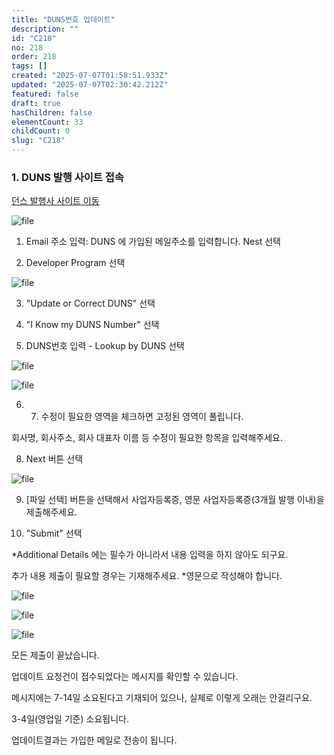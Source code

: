 ```yaml
---
title: "DUNS번호 업데이트"
description: ""
id: "C218"
no: 218
order: 218
tags: []
created: "2025-07-07T01:58:51.933Z"
updated: "2025-07-07T02:30:42.212Z"
featured: false
draft: true
hasChildren: false
elementCount: 33
childCount: 0
slug: "C218"
---
```


### 1. DUNS 발행 사이트 접속



[던스 발행사 사이트 이동](https://support.dnb.com/?CUST=APPLEDEV) 

![file](/images/91ebc2f7a3c67bb5e2133b73596c6f05.jpg)

1) Email 주소 입력: DUNS 에 가입된 메일주소를 입력합니다. Nest 선택

2) Developer Program 선택



![file](/images/0ec9cf6ff1bd4511979fd159617b840a.jpg)

3) "Update or Correct DUNS" 선택

4) "I Know my DUNS Number" 선택

5) DUNS번호 입력 - Lookup by DUNS 선택



![file](/images/5f81f2ad6ba0d3ab25a7d0844c961ea3.jpg)

![file](/images/c379f5ff2e3e41201e7fbb0905d8c791.jpg)

6) 7) 수정이 필요한 영역을 체크하면 고정된 영역이 풀립니다.

회사명, 회사주소, 회사 대표자 이름 등 수정이 필요한 항목을 입력해주세요. 

8) Next 버튼 선택



![file](/images/da5fa58f1fa610f4cd6a850fe1925bac.jpg)

9)  [파일 선택] 버튼을 선택해서 사업자등록증, 영문 사업자등록증(3개월 발행 이내)을 제출해주세요. 

10) "Submit" 선택

*Additional Details 에는 필수가 아니라서 내용 입력을 하지 않아도 되구요.

 추가 내용 제출이 필요할 경우는 기재해주세요. *영문으로 작성해야 합니다.

![file](/images/b5f1fd11936559e8f88acdc4a23f4a1b.jpg)

![file](/images/79a916f651085f337cc61c24b30cd7b1.jpg)

![file](/images/00ab246c3185c9368073a2190752b19b.jpg)

모든 제출이 끝났습니다. 

 업데이트 요청건이 접수되었다는 메시지를 확인할 수 있습니다.

메시지에는 7-14일 소요된다고 기재되어 있으나, 실제로 이렇게 오래는 안걸리구요. 

3-4일(영업일 기준) 소요됩니다. 

업데이트결과는 가입한 메일로 전송이 됩니다.
